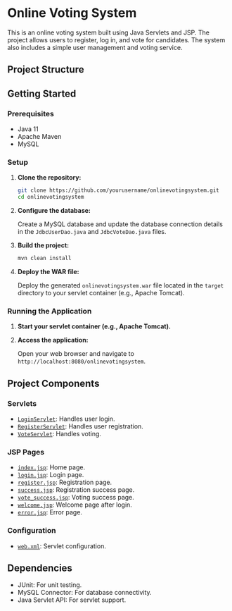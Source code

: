 # Online Voting System

This is an online voting system built using Java Servlets and JSP. The project allows users to register, log in, and vote for candidates. The system also includes a simple user management and voting service.

## Project Structure

## Getting Started

### Prerequisites

- Java 11
- Apache Maven
- MySQL

### Setup

1. **Clone the repository:**

    ```sh
    git clone https://github.com/yourusername/onlinevotingsystem.git
    cd onlinevotingsystem
    ```

2. **Configure the database:**

    Create a MySQL database and update the database connection details in the `JdbcUserDao.java` and `JdbcVoteDao.java` files.

3. **Build the project:**

    ```sh
    mvn clean install
    ```

4. **Deploy the WAR file:**

    Deploy the generated `onlinevotingsystem.war` file located in the `target` directory to your servlet container (e.g., Apache Tomcat).

### Running the Application

1. **Start your servlet container (e.g., Apache Tomcat).**
2. **Access the application:**

    Open your web browser and navigate to `http://localhost:8080/onlinevotingsystem`.

## Project Components

### Servlets

- [`LoginServlet`](src/main/java/com/example/voting/LoginServlet.java): Handles user login.
- [`RegisterServlet`](src/main/java/com/example/voting/RegisterServlet.java): Handles user registration.
- [`VoteServlet`](src/main/java/com/example/voting/VoteServlet.java): Handles voting.

### JSP Pages

- [`index.jsp`](src/main/webapp/index.jsp): Home page.
- [`login.jsp`](src/main/webapp/login.jsp): Login page.
- [`register.jsp`](src/main/webapp/register.jsp): Registration page.
- [`success.jsp`](src/main/webapp/success.jsp): Registration success page.
- [`vote_success.jsp`](src/main/webapp/vote_success.jsp): Voting success page.
- [`welcome.jsp`](src/main/webapp/welcome.jsp): Welcome page after login.
- [`error.jsp`](src/main/webapp/error.jsp): Error page.

### Configuration

- [`web.xml`](src/main/webapp/WEB-INF/web.xml): Servlet configuration.

## Dependencies

- JUnit: For unit testing.
- MySQL Connector: For database connectivity.
- Java Servlet API: For servlet support.

